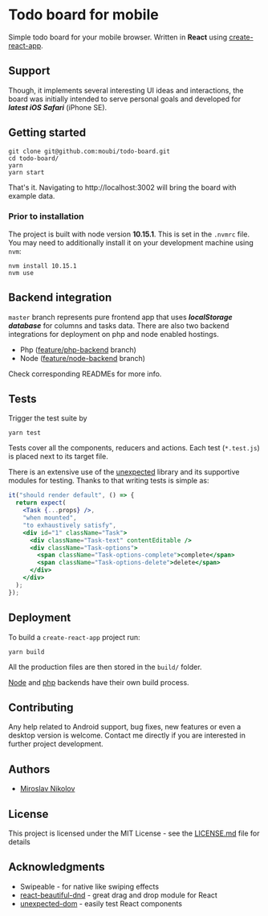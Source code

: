 # Todo board for mobile
Simple todo board for your mobile browser. Written in **React** using [create-react-app](https://github.com/facebook/create-react-app).

## Support

Though, it implements several interesting UI ideas and interactions, the board was initially intended to serve personal goals and developed for _**latest iOS Safari**_ (iPhone SE).

## Getting started

```
git clone git@github.com:moubi/todo-board.git
cd todo-board/
yarn
yarn start
```

That's it. Navigating to http://localhost:3002 will bring the board with example data.

### Prior to installation

The project is built with node version **10.15.1**. This is set in the `.nvmrc` file. You may need to additionally install it on your development machine using `nvm`:
```
nvm install 10.15.1
nvm use
```

## Backend integration

`master` branch represents pure frontend app that uses _**localStorage database**_ for columns and tasks data. There are also two backend integrations for deployment on php and node enabled hostings.

 - Php ([feature/php-backend](https://github.com/moubi/todo-board/tree/feature/php-server) branch)
 - Node ([feature/node-backend](https://github.com/moubi/todo-board/tree/feature/node-server) branch)

Check corresponding READMEs for more info.

## Tests

Trigger the test suite by

```
yarn test
```

Tests cover all the components, reducers and actions. Each test (`*.test.js`) is placed next to its target file.

There is an extensive use of the [unexpected](https://github.com/unexpectedjs/unexpected) library and its supportive modules for testing. Thanks to that writing tests is simple as:
```jsx
it("should render default", () => {
  return expect(
    <Task {...props} />,
    "when mounted",
    "to exhaustively satisfy",
    <div id="1" className="Task">
      <div className="Task-text" contentEditable />
      <div className="Task-options">
        <span className="Task-options-complete">complete</span>
        <span className="Task-options-delete">delete</span>
      </div>
    </div>
  );
});
```

## Deployment

To build a `create-react-app` project run:

```
yarn build
```

All the production files are then stored in the `build/` folder.

[Node](https://github.com/moubi/todo-board/tree/feature/node-server) and [php](https://github.com/moubi/todo-board/tree/feature/php-server) backends have their own build process.

## Contributing
Any help related to Android support, bug fixes, new features or even a desktop version is welcome.
Contact me directly if you are interested in further project development.

## Authors

* [Miroslav Nikolov](https://webup.org)

## License

This project is licensed under the MIT License - see the [LICENSE.md](LICENSE.md) file for details

## Acknowledgments

* Swipeable - for native like swiping effects
* [react-beautiful-dnd](https://github.com/atlassian/react-beautiful-dnd) - great drag and drop module for React
* [unexpected-dom](https://github.com/unexpectedjs/unexpected-dom) - easily test React components
